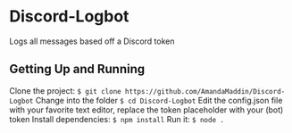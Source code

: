 # Discord-Logbot
Logs all messages based off a Discord token
## Getting Up and Running
Clone the project: ```$ git clone https://github.com/AmandaMaddin/Discord-Logbot```
Change into the folder ```$ cd Discord-Logbot```
Edit the config.json file with your favorite text editor, replace the token placeholder with your (bot) token
Install dependencies: ```$ npm install```
Run it: ```$ node .```
